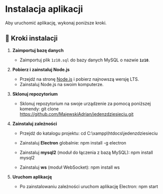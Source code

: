# Instalacja aplikacji

Aby uruchomić aplikację, wykonaj poniższe kroki.

## 🔧 Kroki instalacji

1. **Zaimportuj bazę danych**
   - Zaimportuj plik `1z10.sql` do bazy danych MySQL o nazwie **`1z10`**.

2. **Pobierz i zainstaluj Node.js**
   - Przejdź na stronę [Node.js](https://nodejs.org/en) i pobierz najnowszą wersję LTS.
   - Zainstaluj Node.js na swoim komputerze.

3. **Sklonuj repozytorium**
   - Sklonuj repozytorium na swoje urządzenie za pomocą poniższej komendy:
     git clone https://github.com/MajewskiAdrian/jedenzdziesieciu.git

4. **Zainstaluj zależności**
   - Przejdź do katalogu projektu:
     cd C:\xampp\htdocs\jedenzdziesieciu
   
   - Zainstaluj **Electron** globalnie:
     npm install -g electron
   
   - Zainstaluj **mysql2** (moduł do łączenia z bazą MySQL):
     npm install mysql2

   - Zainstaluj **ws** (moduł WebSocket):
     npm install ws

5. **Uruchom aplikację**
   - Po zainstalowaniu zależności uruchom aplikację Electron:
     npm start
